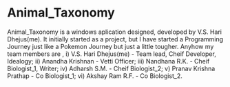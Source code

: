 # Animal_Taxonomy
Animal_Taxonomy is a windows aplication designed, developed by V.S. Hari Dhejus(me). It initially started as a project, but I have started a Programming Journey just like a Pokemon Journey but just a little tougher. 
Anyhow my team members are ,
i)   V.S. Hari Dhejus(me)                  - Team lead, Cheif Developer, Idealogy;
ii)  Anandha Krishnan                      - Vetti Officer;
iii) Nandhana R.K.                         - Cheif Biologist_1, Writer;
iv)  Adharsh S.M.                          - Cheif Biologist_2;
v)   Pranav Krishna Prathap                - Co Biologist_1;
vi)  Akshay Ram R.F.                       - Co Biologist_2.
